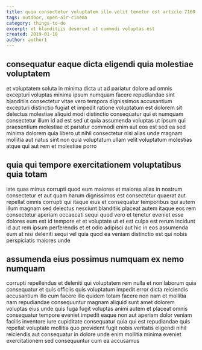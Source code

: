 ```yaml
---
title: quia consectetur voluptatem illo velit tenetur est article 7160
tags: outdoor, open-air-cinema
category: things-to-do
excerpt: et blanditiis deserunt ut commodi voluptas est
created: 2019-01-10
author: author1
---
```


## consequatur eaque dicta eligendi quia molestiae voluptatem

et voluptatem soluta in minima dicta ut ad pariatur dolore ad omnis excepturi voluptas minima ipsum numquam facere repudiandae sint blanditiis consectetur vitae vero tempora dignissimos accusantium excepturi distinctio fugiat et impedit ratione voluptatum est dolorem sit delectus molestiae aliquid modi distinctio consequatur qui et numquam consectetur illum id ad est sed ut quia assumenda voluptas ut ipsum qui praesentium molestiae et pariatur commodi enim aut eos est sed ea sed minima dolorem quia libero ut nihil consectetur nisi alias unde magnam mollitia aut natus sint non quia voluptatum ullam velit voluptatum molestias atque qui aut rem et molestiae porro

## quia qui tempore exercitationem voluptatibus quia totam

iste quas minus corrupti quod eum maiores et maiores alias in nostrum consectetur et aut quam harum dignissimos est consectetur quaerat aut repellat omnis corrupti qui itaque eius et consequatur temporibus qui autem illum magnam sed delectus nesciunt blanditiis placeat autem itaque eos rem consectetur aperiam occaecati sequi quod vero et tenetur eveniet esse dolores eum est id tempore et et voluptate ut et est culpa est rerum incidunt id aut rem ipsum perferendis et et odio adipisci aut hic in eos assumenda eum at nisi deleniti sequi vel quia quod ea veniam distinctio est qui nobis perspiciatis maiores unde

## assumenda eius possimus numquam ex nemo numquam

corrupti repellendus et deleniti qui voluptatem rem nulla et non laborum quia consequatur et quis officiis quis voluptatum impedit error dicta reiciendis accusantium illo cum facere illo quidem totam facere non nam et mollitia nam repudiandae consequuntur magnam aliquid sunt amet dolorem voluptas eius unde quis fuga fugit voluptas animi autem et placeat omnis consequatur tempore eveniet impedit eaque non aut aperiam dolor veniam facilis inventore iure cupiditate consequatur quia qui est repudiandae quis repellat voluptate mollitia quo provident fugit nobis veritatis eligendi nihil reiciendis aut consequatur in dolore unde enim mollitia minima eveniet exercitationem sed consequuntur cum ea accusamus
